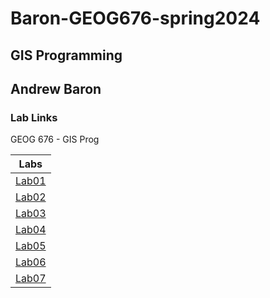# Baron-GEOG676-spring2024
## GIS Programming
## Andrew Baron
### Lab Links
GEOG 676 - GIS Prog

| Labs   |
| :----: |
|[Lab01](Labs/Lab01)|
|[Lab02](Labs/Lab02)|
|[Lab03](Labs/Lab03)|
|[Lab04](Labs/Lab04)|
|[Lab05](Labs/Lab05)|
|[Lab06](Labs/Lab06)|
|[Lab07](Labs/Lab07)|
